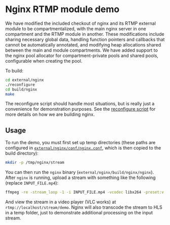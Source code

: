 # Nginx RTMP module demo

We have modified the included checkout of nginx and its RTMP external module to
be compartmentalized, with the main nginx server in one compartment and the RTMP
module in another. These modifications include sharing necessary global data,
handling function pointers and callbacks that cannot be automatically annotated,
and modifying heap allocations shared between the main and module compartments.
We have added support to the nginx pool allocator for compartment-private pools
and shared pools, configurable when creating the pool.

To build:

```sh
cd external/nginx
./reconfigure
cd build/nginx
make
```

The reconfigure script should handle most situations, but is really just a
convenience for demonstration purposes. See the [reconfigure script](../external/nginx/reconfigure) for more details on how
we are building nginx.

## Usage

To run the demo, you must first set up temp directories (these paths are
configured in [`external/nginx/conf/nginx.conf`](../external/nginx/conf/nginx.conf), which is then copied to the build
directory):

```sh
mkdir -p /tmp/nginx/stream
```

You can then run the `nginx` binary (`external/nginx/build/nginx/nginx`). After `nginx` is running, upload a stream with something like the following (replace `INPUT_FILE.mp4`):

```sh
ffmpeg -re -stream_loop -1 -i INPUT_FILE.mp4 -vcodec libx264 -preset:v ultrafast -acodec aac -f flv rtmp://localhost/stream/demo
```

And view the stream in a video player (VLC works) at
`rtmp://localhost/stream/demo`. Nginx will also transcode the stream to HLS in a
temp folder, just to demonstrate additional processing on the input stream.

